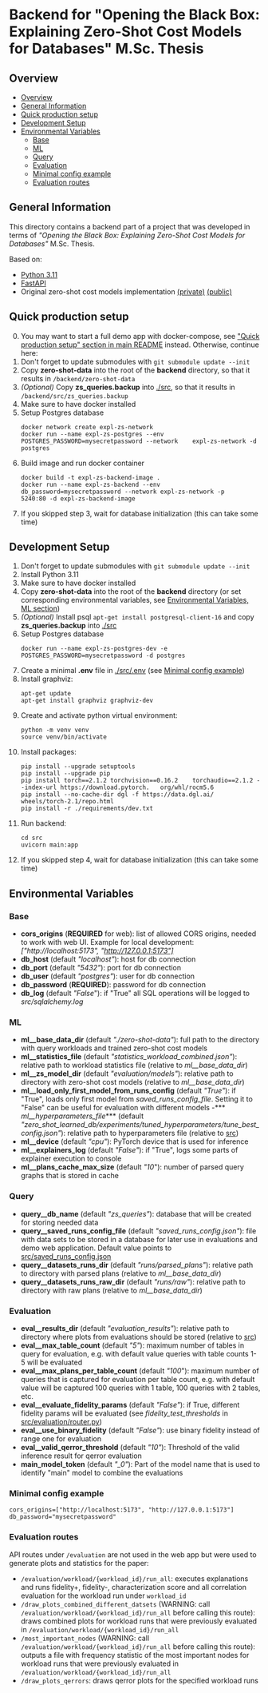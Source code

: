 # Backend for "Opening the Black Box: Explaining Zero-Shot Cost Models for Databases" M.Sc. Thesis

## Overview

- [Overview](#overview)
- [General Information](#general-information)
- [Quick production setup](#quick-production-setup)
- [Development Setup](#development-setup)
- [Environmental Variables](#environmental-variables)
  - [Base](#base)
  - [ML](#ml)
  - [Query](#query)
  - [Evaluation](#evaluation)
  - [Minimal config example](#minimal-config-example)
  - [Evaluation routes](#evaluation-routes)


## General Information

This directory contains a backend part of a project that was developed in terms of *"Opening the Black Box: Explaining Zero-Shot Cost Models for Databases"* M.Sc. Thesis.

Based on:
- [Python 3.11](https://www.python.org/)
- [FastAPI](https://fastapi.tiangolo.com/)
- Original zero-shot cost models implementation [(private)](https://github.com/DataManagementLab/zero-shot-learned-db) [(public)](https://github.com/DataManagementLab/zero-shot-cost-estimation)

## Quick production setup

0. You may want to start a full demo app with docker-compose, see ["Quick production setup" section in main README](../README.md#quick-production-setup) instead. Otherwise, continue here:
1. Don't forget to update submodules with `git submodule update --init`
2. Copy **zero-shot-data** into the root of the **backend** directory, so that it results in `/backend/zero-shot-data`
3. *(Optional)* Copy **zs_queries.backup** into [./src](./src/), so that it results in `/backend/src/zs_queries.backup`
4. Make sure to have docker installed
5. Setup Postgres database
    ```console
    docker network create expl-zs-network
    docker run --name expl-zs-postgres --env    POSTGRES_PASSWORD=mysecretpassword --network    expl-zs-network -d postgres
    ```
6. Build image and run docker container
    ```console
    docker build -t expl-zs-backend-image .
    docker run --name expl-zs-backend --env     db_password=mysecretpassword --network expl-zs-network -p     5240:80 -d expl-zs-backend-image
    ```
7. If you skipped step 3, wait for database initialization (this can take some time)

## Development Setup

1. Don't forget to update submodules with `git submodule update --init`
2. Install Python 3.11
3. Make sure to have docker installed
4. Copy **zero-shot-data** into the root of the **backend** directory (or set corresponding environmental variables, see [Environmental Variables, ML section](#ml))
5.  *(Optional)* Install psql `apt-get install postgresql-client-16` and copy **zs_queries.backup** into [./src](./src/)
6. Setup Postgres database
    ```console
    docker run --name expl-zs-postgres-dev -e     POSTGRES_PASSWORD=mysecretpassword -d postgres
    ```
7. Create a minimal **.env** file in [./src/.env](./src/.env) (see [Minimal config example](#minimal-config-example))
8. Install graphviz:
    ```console
    apt-get update
    apt-get install graphviz graphviz-dev
    ```
9. Create and activate python virtual environment:
    ```console
    python -m venv venv
    source venv/bin/activate
    ```
10. Install packages:
    ```console
    pip install --upgrade setuptools
    pip install --upgrade pip
    pip install torch==2.1.2 torchvision==0.16.2    torchaudio==2.1.2 --index-url https://download.pytorch.   org/whl/rocm5.6
    pip install --no-cache-dir dgl -f https://data.dgl.ai/    wheels/torch-2.1/repo.html
    pip install -r ./requirements/dev.txt
    ```
11. Run backend:
    ```console
    cd src
    uvicorn main:app
    ```
12. If you skipped step 4, wait for database initialization (this can take some time)

## Environmental Variables

### Base

- **cors_origins** (**REQUIRED** for web): list of allowed CORS origins, needed to work with web UI. Example for local development: *["http://localhost:5173", "http://127.0.0.1:5173"]*
- **db_host** (default *"localhost"*): host for db connection
- **db_port** (default *"5432"*): port for db connection
- **db_user** (default *"postgres"*): user for db connection
- **db_password** (**REQUIRED**): password for db connection
- **db_log** (default *"False*"): if "True" all SQL operations will be logged to *src/sqlalchemy.log*

### ML

- **ml__base_data_dir** (default *"./zero-shot-data"*): full path to the directory with query workloads and trained zero-shot cost models
- **ml__statistics_file** (default *"statistics_workload_combined.json"*): relative path to workload statistics file (relative to *ml__base_data_dir*)
- **ml__zs_model_dir** (default *"evaluation/models"*): relative path to directory with zero-shot cost models (relative to *ml__base_data_dir*)
- **ml__load_only_first_model_from_runs_config** (default *"True"*): if "True", loads only first model from *saved_runs_config_file*. Setting it to "False" can be useful for evaluation with different models
-*** *ml__hyperparameters_file**** (default *"zero_shot_learned_db/experiments/tuned_hyperparameters/tune_best_config.json"*): relative path to hyperparameters file (relative to [src](src))
- **ml__device** (default *"cpu"*): PyTorch device that is used for inference
- **ml__explainers_log** (default *"False"*): if "True", logs some parts of explainer execution to console
- **ml__plans_cache_max_size** (default *"10*"): number of parsed query graphs that is stored in cache

### Query

- **query__db_name** (default *"zs_queries"*): database that will be created for storing needed data
- **query__saved_runs_config_file** (default *"saved_runs_config.json"*): file with data sets to be stored in a database for later use in evaluations and demo web application. Default value points to [src/saved_runs_config.json](src/saved_runs_config.json)
- **query__datasets_runs_dir** (default *"runs/parsed_plans"*): relative path to directory with parsed plans (relative to *ml__base_data_dir*)
- **query__datasets_runs_raw_dir** (default *"runs/raw"*): relative path to directory with raw plans (relative to *ml__base_data_dir*)

### Evaluation

- **eval__results_dir** (default *"evaluation_results"*): relative path to directory where plots from evaluations should be stored (relative to [src](src))
- **eval__max_table_count** (default *"5"*): maximum number of tables in query for evaluation, e.g. with default value queries with table counts 1-5 will be evaluated
- **eval__max_plans_per_table_count** (default *"100*"): maximum number of queries that is captured for evaluation per table count, e.g. with default value will be captured 100 queries with 1 table, 100 queries with 2 tables, etc.
- **eval__evaluate_fidelity_params** (default *"False"*): if True, different fidelity params will be evaluated (see *fidelity_test_thresholds* in [src/evaluation/router.py](src/evaluation/router.py))
- **eval__use_binary_fidelity** (default *"False"*): use binary fidelity instead of range one for evaluation
- **eval__valid_qerror_threshold** (default *"10"*): Threshold of the valid inference result for qerror evaluation
- **main_model_token** (default *"_0"*): Part of the model name that is used to identify "main" model to combine the evaluations

### Minimal config example

```properties
cors_origins=["http://localhost:5173", "http://127.0.0.1:5173"]
db_password="mysecretpassword"
```

### Evaluation routes

API routes under `/evaluation` are not used in the web app but were used to generate plots and statistics for the paper:
- `/evaluation/workload/{workload_id}/run_all`: executes explanations and runs fidelity+, fidelity-, characterization score and all correlation evaluation for the workload run under `workload_id`
- `/draw_plots_combined_different_datsets` (WARNING: call `/evaluation/workload/{workload_id}/run_all` before calling this route): draws combined plots for workload runs that were previously evaluated in `/evaluation/workload/{workload_id}/run_all`
- `/most_important_nodes` (WARNING: call `/evaluation/workload/{workload_id}/run_all` before calling this route): outputs a file with frequency statistic of the most important nodes for workload runs that were previously evaluated in `/evaluation/workload/{workload_id}/run_all`
- `/draw_plots_qerrors`: draws qerror plots for the specified workload runs
